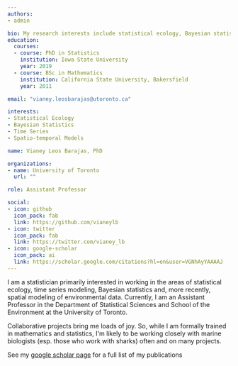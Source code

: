 ```yaml
---
authors:
- admin

bio: My research interests include statistical ecology, Bayesian statistics, time series, state-space and spatio-temporal models. I also collaborate on many shark telemetry projects.
education:
  courses:
  - course: PhD in Statistics
    institution: Iowa State University
    year: 2019
  - course: BSc in Mathematics
    institution: California State University, Bakersfield
    year: 2011

email: "vianey.leosbarajas@utoronto.ca"

interests:
- Statistical Ecology
- Bayesian Statistics
- Time Series
- Spatio-temporal Models

name: Vianey Leos Barajas, PhD 

organizations:
- name: University of Toronto
  url: ""

role: Assistant Professor

social:
- icon: github
  icon_pack: fab
  link: https://github.com/vianeylb
- icon: twitter
  icon_pack: fab
  link: https://twitter.com/vianey_lb
- icon: google-scholar
  icon_pack: ai
  link: https://scholar.google.com/citations?hl=en&user=VGNhAyYAAAAJ
---
```


I am a statistician primarily interested in working in the areas of statistical ecology, time series modeling, Bayesian statistics and, more recently, spatial modeling of environmental data. Currently, I am an Assistant Professor in the Department of Statistical Sciences and School of the Environment at the University of Toronto. 
 
Collaborative projects bring me loads of joy. So, while I am formally trained in mathematics and statistics, I'm likely to be working closely with marine biologists (esp. those who work with sharks) often and on many projects.

See my [google scholar page](https://scholar.google.com/citations?hl=en&user=VGNhAyYAAAAJ) for a full list of my publications